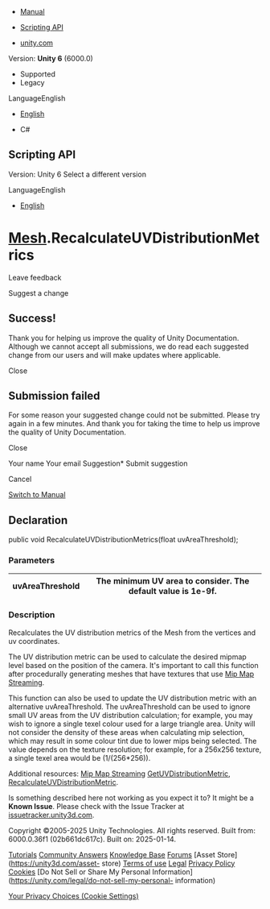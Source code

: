 [ ]()

  * [Manual](../Manual/index.html)
  * [Scripting API](../ScriptReference/index.html)

  * [unity.com](https://unity.com/)

Version: **Unity 6** (6000.0)

  * Supported
  * Legacy

LanguageEnglish

  * [English]()

  * C#

[ ](https://docs.unity3d.com)

## Scripting API

Version: Unity 6 Select a different version

LanguageEnglish

  * [English]()

#  [Mesh](Mesh.html).RecalculateUVDistributionMetrics

Leave feedback

Suggest a change

## Success!

Thank you for helping us improve the quality of Unity Documentation. Although
we cannot accept all submissions, we do read each suggested change from our
users and will make updates where applicable.

Close

## Submission failed

For some reason your suggested change could not be submitted. Please <a>try
again</a> in a few minutes. And thank you for taking the time to help us
improve the quality of Unity Documentation.

Close

Your name Your email Suggestion* Submit suggestion

Cancel

[Switch to Manual](../Manual/class-Mesh.html "Go to Mesh Component in the
Manual")

## Declaration

public void RecalculateUVDistributionMetrics(float uvAreaThreshold);

### Parameters

uvAreaThreshold | The minimum UV area to consider. The default value is 1e-9f.  
---|---  
  
### Description

Recalculates the UV distribution metrics of the Mesh from the vertices and uv
coordinates.

The UV distribution metric can be used to calculate the desired mipmap level
based on the position of the camera. It's important to call this function
after procedurally generating meshes that have textures that use [Mip Map
Streaming](../Manual/TextureStreaming.html).  
  
This function can also be used to update the UV distribution metric with an
alternative uvAreaThreshold. The uvAreaThreshold can be used to ignore small
UV areas from the UV distribution calculation; for example, you may wish to
ignore a single texel colour used for a large triangle area. Unity will not
consider the density of these areas when calculating mip selection, which may
result in some colour tint due to lower mips being selected. The value depends
on the texture resolution; for example, for a 256x256 texture, a single texel
area would be (1/(256*256)).  
  
Additional resources: [Mip Map Streaming](../Manual/TextureStreaming.html)
[GetUVDistributionMetric](Mesh.GetUVDistributionMetric.html),
[RecalculateUVDistributionMetric](Mesh.RecalculateUVDistributionMetric.html).

Is something described here not working as you expect it to? It might be a
**Known Issue**. Please check with the Issue Tracker at
[issuetracker.unity3d.com](https://issuetracker.unity3d.com).

Copyright ©2005-2025 Unity Technologies. All rights reserved. Built from:
6000.0.36f1 (02b661dc617c). Built on: 2025-01-14.

[Tutorials](https://unity3d.com/learn) [Community
Answers](https://answers.unity3d.com) [Knowledge
Base](https://support.unity3d.com/hc/en-us)
[Forums](https://forum.unity3d.com) [Asset Store](https://unity3d.com/asset-
store) [Terms of use](https://docs.unity3d.com/Manual/TermsOfUse.html)
[Legal](https://unity.com/legal) [Privacy
Policy](https://unity.com/legal/privacy-policy)
[Cookies](https://unity.com/legal/cookie-policy) [Do Not Sell or Share My
Personal Information](https://unity.com/legal/do-not-sell-my-personal-
information)

[Your Privacy Choices (Cookie Settings)](javascript:void\(0\);)

